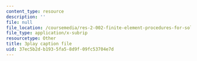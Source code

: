 ```yaml
---
content_type: resource
description: ''
file: null
file_location: /coursemedia/res-2-002-finite-element-procedures-for-solids-and-structures-spring-2010/37ec5b2db1935fa58d9f09fc53704e7d_d27jyqzoKQ.vtt
file_type: application/x-subrip
resourcetype: Other
title: 3play caption file
uid: 37ec5b2d-b193-5fa5-8d9f-09fc53704e7d
---
```

